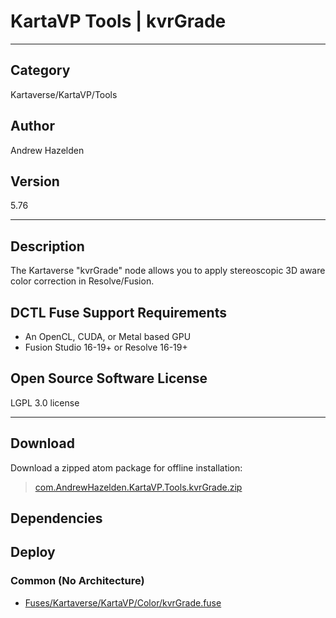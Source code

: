# KartaVP Tools | kvrGrade
___

## Category
Kartaverse/KartaVP/Tools

## Author
Andrew Hazelden

## Version
5.76

___

## Description
<p>The Kartaverse "kvrGrade" node allows you to apply stereoscopic 3D aware color correction in Resolve/Fusion.</p>

<h2>DCTL Fuse Support Requirements</h2>

<ul>
<li>An OpenCL, CUDA, or Metal based GPU</li>
<li>Fusion Studio 16-19+ or Resolve 16-19+</li>
</ul>

<h2>Open Source Software License</h2>
<p>LGPL 3.0 license</p>


___

## Download

Download a zipped atom package for offline installation:
> [com.AndrewHazelden.KartaVP.Tools.kvrGrade.zip](https://gitlab.com/WeSuckLess/Reactor/-/archive/master/Reactor-master.zip?path=Atoms/com.AndrewHazelden.KartaVP.Tools.kvrGrade)  

## Dependencies

## Deploy

### Common (No Architecture)

<ul>
<li><a href="https://gitlab.com/WeSuckLess/Reactor/-/blob/master/Atoms/com.AndrewHazelden.KartaVP.Tools.kvrGrade/Fuses/Kartaverse/KartaVP/Color/kvrGrade.fuse?ref_type=heads">Fuses/Kartaverse/KartaVP/Color/kvrGrade.fuse</a></li>
</ul>
